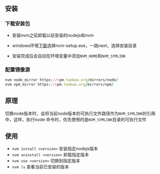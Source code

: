 ## 安装

### 下载安装包

- 安装nvm之前卸载以前安装的nodejs和nvm

- windows环境[下载](https://github.com/coreybutler/nvm-windows/releases)选择nvm-setup.exe，一路next，选择安装目录
- 安装完成后会自动在环境变量中添加`NVM_HOME`和`NVM_SYMLINK`

### 配置镜像源

```ruby
nvm node_mirror https://npm.taobao.org/mirrors/node/
nvm npm_mirror https://npm.taobao.org/mirrors/npm/
```

## 原理

切换node版本时，会将当前node版本的可执行文件路径作为`NVM_SYMLINK`的引用中，这样，执行node 命令时，优先使用的是`NVM_SYMLINK`目录的可执行文件

## 使用

- `nvm install <version>` 安装指定nodejs版本
- `nvm uninstall <version>` 卸载指定版本
- `nvm use <version>` 切换到指定版本
- `nvm ls` 查看当前已安装的版本

